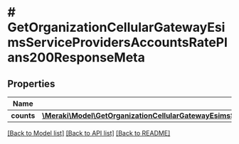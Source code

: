 # # GetOrganizationCellularGatewayEsimsServiceProvidersAccountsRatePlans200ResponseMeta

## Properties

Name | Type | Description | Notes
------------ | ------------- | ------------- | -------------
**counts** | [**\Meraki\Model\GetOrganizationCellularGatewayEsimsServiceProvidersAccountsRatePlans200ResponseMetaCounts**](GetOrganizationCellularGatewayEsimsServiceProvidersAccountsRatePlans200ResponseMetaCounts.md) |  | [optional]

[[Back to Model list]](../../README.md#models) [[Back to API list]](../../README.md#endpoints) [[Back to README]](../../README.md)
